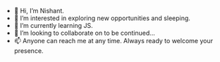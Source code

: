 - 👋 Hi, I’m Nishant.
- 👀 I’m interested in exploring new opportunities and sleeping.
- 🌱 I’m currently learning JS.
- 💞️ I’m looking to collaborate on to be continued...
- 📫 Anyone can reach me at any time. Always ready to welcome your presence.

<!---
Nishant3516/Nishant3516 is a ✨ special ✨ repository because its `README.md` (this file) appears on your GitHub profile.
You can click the Preview link to take a look at your changes.
--->
